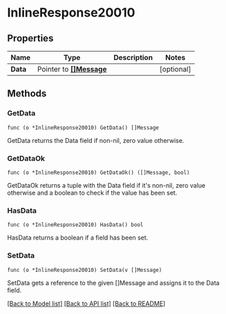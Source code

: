 # InlineResponse20010

## Properties

Name | Type | Description | Notes
------------ | ------------- | ------------- | -------------
**Data** | Pointer to [**[]Message**](Message.md) |  | [optional] 

## Methods

### GetData

`func (o *InlineResponse20010) GetData() []Message`

GetData returns the Data field if non-nil, zero value otherwise.

### GetDataOk

`func (o *InlineResponse20010) GetDataOk() ([]Message, bool)`

GetDataOk returns a tuple with the Data field if it's non-nil, zero value otherwise
and a boolean to check if the value has been set.

### HasData

`func (o *InlineResponse20010) HasData() bool`

HasData returns a boolean if a field has been set.

### SetData

`func (o *InlineResponse20010) SetData(v []Message)`

SetData gets a reference to the given []Message and assigns it to the Data field.


[[Back to Model list]](../README.md#documentation-for-models) [[Back to API list]](../README.md#documentation-for-api-endpoints) [[Back to README]](../README.md)


